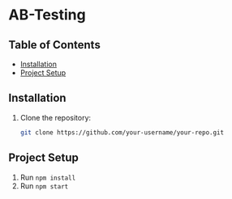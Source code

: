 # AB-Testing

## Table of Contents

- [Installation](#installation)
- [Project Setup](#project-setup)


## Installation

1. Clone the repository:

   ```bash
   git clone https://github.com/your-username/your-repo.git


## Project Setup

1. Run `npm install`
2. Run `npm start`
